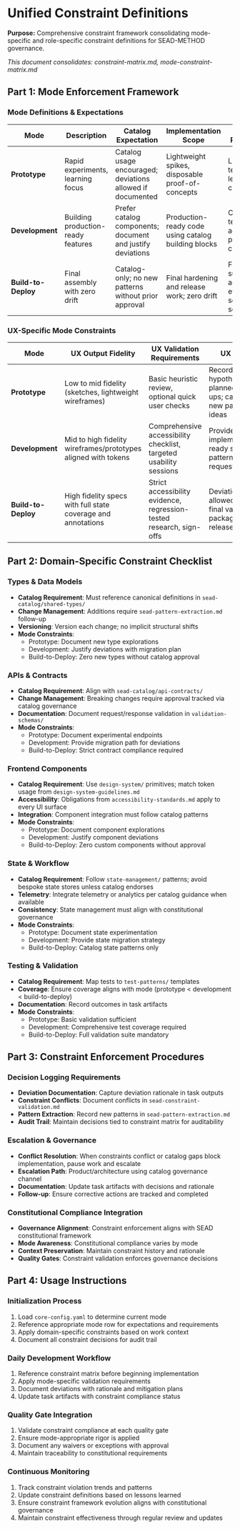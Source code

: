 <!-- Powered by SEAD-METHOD™ Core -->

# Unified Constraint Definitions

**Purpose:** Comprehensive constraint framework consolidating mode-specific and role-specific constraint definitions for SEAD-METHOD governance.

*This document consolidates: constraint-matrix.md, mode-constraint-matrix.md*

## Part 1: Mode Enforcement Framework

### Mode Definitions & Expectations

| Mode | Description | Catalog Expectation | Implementation Scope | Validation Requirements | Escalation Trigger |
|------|-------------|--------------------|--------------------|-------------------------|-------------------|
| **Prototype** | Rapid experiments, learning focus | Catalog usage encouraged; deviations allowed if documented | Lightweight spikes, disposable proof-of-concepts | Lint + basic tests; capture learnings for catalog | Deviations that prove valuable → raise pattern proposals |
| **Development** | Building production-ready features | Prefer catalog components; document and justify deviations | Production-ready code using catalog building blocks | Comprehensive tests, accessibility, performance checks | Any deviation lacking approved migration path |
| **Build-to-Deploy** | Final assembly with zero drift | Catalog-only; no new patterns without prior approval | Final hardening and release work; zero drift | Full regression suite, accessibility evidence, security/perf scans | Any missing catalog asset or conflicting constraint |

### UX-Specific Mode Constraints

| Mode | UX Output Fidelity | UX Validation Requirements | UX Notes |
|------|-------------------|----------------------------|----------|
| **Prototype** | Low to mid fidelity (sketches, lightweight wireframes) | Basic heuristic review, optional quick user checks | Record hypotheses and planned follow-ups; capture new pattern ideas |
| **Development** | Mid to high fidelity wireframes/prototypes aligned with tokens | Comprehensive accessibility checklist, targeted usability sessions | Provide implementation-ready specs and pattern update requests |
| **Build-to-Deploy** | High fidelity specs with full state coverage and annotations | Strict accessibility evidence, regression-tested research, sign-offs | Deviation not allowed; include final validation package for release |

## Part 2: Domain-Specific Constraint Checklist

### Types & Data Models
- **Catalog Requirement**: Must reference canonical definitions in `sead-catalog/shared-types/`
- **Change Management**: Additions require `sead-pattern-extraction.md` follow-up
- **Versioning**: Version each change; no implicit structural shifts
- **Mode Constraints**:
  - Prototype: Document new type explorations
  - Development: Justify deviations with migration plan
  - Build-to-Deploy: Zero new types without catalog approval

### APIs & Contracts
- **Catalog Requirement**: Align with `sead-catalog/api-contracts/`
- **Change Management**: Breaking changes require approval tracked via catalog governance
- **Documentation**: Document request/response validation in `validation-schemas/`
- **Mode Constraints**:
  - Prototype: Document experimental endpoints
  - Development: Provide migration path for deviations
  - Build-to-Deploy: Strict contract compliance required

### Frontend Components
- **Catalog Requirement**: Use `design-system/` primitives; match token usage from `design-system-guidelines.md`
- **Accessibility**: Obligations from `accessibility-standards.md` apply to every UI surface
- **Integration**: Component integration must follow catalog patterns
- **Mode Constraints**:
  - Prototype: Document component explorations
  - Development: Justify component deviations
  - Build-to-Deploy: Zero custom components without approval

### State & Workflow
- **Catalog Requirement**: Follow `state-management/` patterns; avoid bespoke state stores unless catalog endorses
- **Telemetry**: Integrate telemetry or analytics per catalog guidance when available
- **Consistency**: State management must align with constitutional governance
- **Mode Constraints**:
  - Prototype: Document state experimentation
  - Development: Provide state migration strategy
  - Build-to-Deploy: Catalog state patterns only

### Testing & Validation
- **Catalog Requirement**: Map tests to `test-patterns/` templates
- **Coverage**: Ensure coverage aligns with mode (prototype < development < build-to-deploy)
- **Documentation**: Record outcomes in task artifacts
- **Mode Constraints**:
  - Prototype: Basic validation sufficient
  - Development: Comprehensive test coverage required
  - Build-to-Deploy: Full validation suite mandatory

## Part 3: Constraint Enforcement Procedures

### Decision Logging Requirements
- **Deviation Documentation**: Capture deviation rationale in task outputs
- **Constraint Conflicts**: Document conflicts in `sead-constraint-validation.md`
- **Pattern Extraction**: Record new patterns in `sead-pattern-extraction.md`
- **Audit Trail**: Maintain decisions tied to constraint matrix for auditability

### Escalation & Governance
- **Conflict Resolution**: When constraints conflict or catalog gaps block implementation, pause work and escalate
- **Escalation Path**: Product/architecture using catalog governance channel
- **Documentation**: Update task artifacts with decisions and rationale
- **Follow-up**: Ensure corrective actions are tracked and completed

### Constitutional Compliance Integration
- **Governance Alignment**: Constraint enforcement aligns with SEAD constitutional framework
- **Mode Awareness**: Constitutional compliance varies by mode
- **Context Preservation**: Maintain constraint history and rationale
- **Quality Gates**: Constraint validation enforces governance decisions

## Part 4: Usage Instructions

### Initialization Process
1. Load `core-config.yaml` to determine current mode
2. Reference appropriate mode row for expectations and requirements
3. Apply domain-specific constraints based on work context
4. Document all constraint decisions for audit trail

### Daily Development Workflow
1. Reference constraint matrix before beginning implementation
2. Apply mode-specific validation requirements
3. Document deviations with rationale and mitigation plans
4. Update task artifacts with constraint compliance status

### Quality Gate Integration
1. Validate constraint compliance at each quality gate
2. Ensure mode-appropriate rigor is applied
3. Document any waivers or exceptions with approval
4. Maintain traceability to constitutional requirements

### Continuous Monitoring
1. Track constraint violation trends and patterns
2. Update constraint definitions based on lessons learned
3. Ensure constraint framework evolution aligns with constitutional governance
4. Maintain constraint effectiveness through regular review and updates